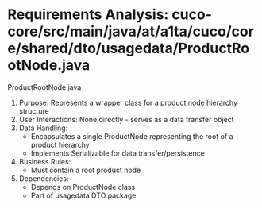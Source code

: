 # Requirements Analysis: cuco-core/src/main/java/at/a1ta/cuco/core/shared/dto/usagedata/ProductRootNode.java

ProductRootNode.java
1. Purpose: Represents a wrapper class for a product node hierarchy structure
2. User Interactions: None directly - serves as a data transfer object
3. Data Handling:
   - Encapsulates a single ProductNode representing the root of a product hierarchy
   - Implements Serializable for data transfer/persistence
4. Business Rules:
   - Must contain a root product node
5. Dependencies:
   - Depends on ProductNode class
   - Part of usagedata DTO package